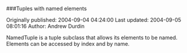 ###Tuples with named elements

Originally published: 2004-09-04 04:24:00
Last updated: 2004-09-05 08:01:16
Author: Andrew Durdin

NamedTuple is a tuple subclass that allows its elements to be named. Elements can be accessed by index and by name.